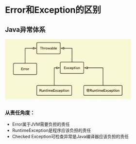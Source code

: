 # Error和Exception的区别

## Java异常体系

![](/错误/1.png)

### 从责任角度：

* Error属于JVM需要负担的责任
* RuntimeException是程序应该负担的责任
* Checked Exception可检查异常是Java编译器应该负担的责任



